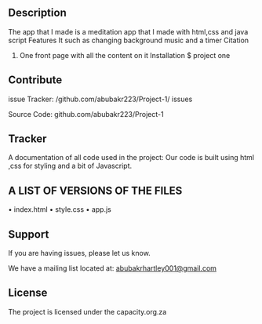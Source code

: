 ## Description

The app that I made is a meditation app that I made with html,css and java script
Features 
It such as changing background music and a timer 
Citation

1.	One front page with all the content on it 
Installation 
$ project one

## Contribute
 issue Tracker: /github.com/abubakr223/Project-1/ issues

Source Code: github.com/abubakr223/Project-1

## Tracker 
A documentation of all code used in the project: Our code is built using html ,css for styling and a bit of Javascript.

## A LIST OF VERSIONS OF THE FILES

•	index.html
•	style.css
•	app.js
## Support
If you are having issues, please let us know.

We have a mailing list located at: abubakrhartley001@gmail.com
## License
The project is licensed under the capacity.org.za


